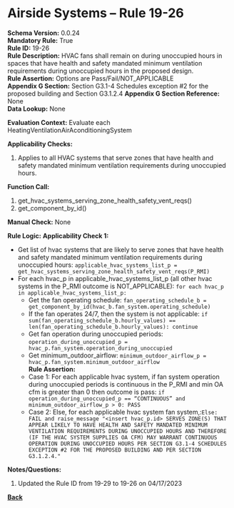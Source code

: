 # Airside Systems – Rule 19-26  
**Schema Version:** 0.0.24  
**Mandatory Rule:** True  
**Rule ID:** 19-26  
**Rule Description:** HVAC fans shall remain on during unoccupied hours in spaces that have health and safety mandated minimum ventilation requirements during unoccupied hours in the proposed design.  
**Rule Assertion:** Options are Pass/Fail/NOT_APPLICABLE                                           
**Appendix G Section:** Section G3.1-4 Schedules exception #2 for the proposed building and Section G3.1.2.4
**Appendix G Section Reference:** None  
**Data Lookup:** None  

**Evaluation Context:** Evaluate each HeatingVentilationAirAconditioningSystem  

**Applicability Checks:** 

1. Applies to all HVAC systems that serve zones that have health and safety mandated minimum ventilation requirements during unoccupied hours. 
 
**Function Call:** 

1. get_hvac_systems_serving_zone_health_safety_vent_reqs()
2. get_component_by_id()

**Manual Check:** None  
  
**Rule Logic:**
**Applicability Check 1:** 
- Get list of hvac systems that are likely to serve zones that have health and safety mandated minimum ventilation requirements during unoccupied hours: `applicable_hvac_systems_list_p = get_hvac_systems_serving_zone_health_safety_vent_reqs(P_RMI)` 
- For each hvac_p in applicable_hvac_systems_list_p (all other hvac systems in the P_RMI outcome is NOT_APPLICABLE): `for each hvac_p in applicable_hvac_systems_list_p:`                         
    - Get the fan operating schedule: `fan_operating_schedule_b = get_component_by_id(hvac_b.fan_system.operating_schedule)`
    - If the fan operates 24/7, then the system is not applicable: `if sum(fan_operating_schedule_b.hourly_values) == len(fan_operating_schedule_b.hourly_values): continue`
    - Get fan operation during unoccupied periods: `operation_during_unoccupied_p = hvac_p.fan_system.operation_during_unoccupied`  
    - Get minimum_outdoor_airflow: `minimum_outdoor_airflow_p = hvac_p.fan_system.minimum_outdoor_airflow`  
    **Rule Assertion:**
    - Case 1: For each applicable hvac system, if fan system operation during unoccupied periods is continuous in the P_RMI and min OA cfm is greater than 0 then outcome is pass: `if operation_during_unoccupied_p == “CONTINUOUS” and minimum_outdoor_airflow_p > 0: PASS`
    - Case 2: Else, for each applicable hvac system fan system,:`Else: FAIL and raise_message "<insert hvac_p.id> SERVES ZONE(S) THAT APPEAR LIKELY TO HAVE HEALTH AND SAFETY MANDATED MINIMUM VENTILATION REQUIREMENTS DURING UNOCCUPIED HOURS AND THEREFORE (IF THE HVAC SYSTEM SUPPLIES OA CFM) MAY WARRANT CONTINUOUS OPERATION DURING UNOCCUPIED HOURS PER SECTION G3.1-4 SCHEDULES EXCEPTION #2 FOR THE PROPOSED BUILDING AND PER SECTION G3.1.2.4." `

**Notes/Questions:**
1. Updated the Rule ID from 19-29 to 19-26 on 04/17/2023

**[Back](../_toc.md)**